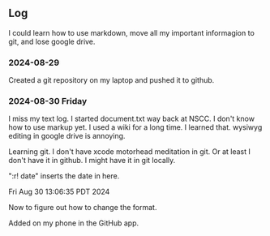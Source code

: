 ## Log

I could learn how to use markdown, move all my important informagion to git, and lose google drive.

### 2024-08-29

Created a git repository on my laptop and pushed it to github.

### 2024-08-30 Friday
I miss my text log. I started document.txt way back at NSCC.
I don't know how to use markup yet. I used a wiki for a long time. I learned that. wysiwyg editing in google drive is annoying.


Learning git. I don't have xcode motorhead meditation in git. Or at least I don't have it in github. I might have it in git locally.

":r! date" inserts the date in here.


Fri Aug 30 13:06:35 PDT 2024

Now to figure out how to change the format.

Added on my phone in the GitHub app.

